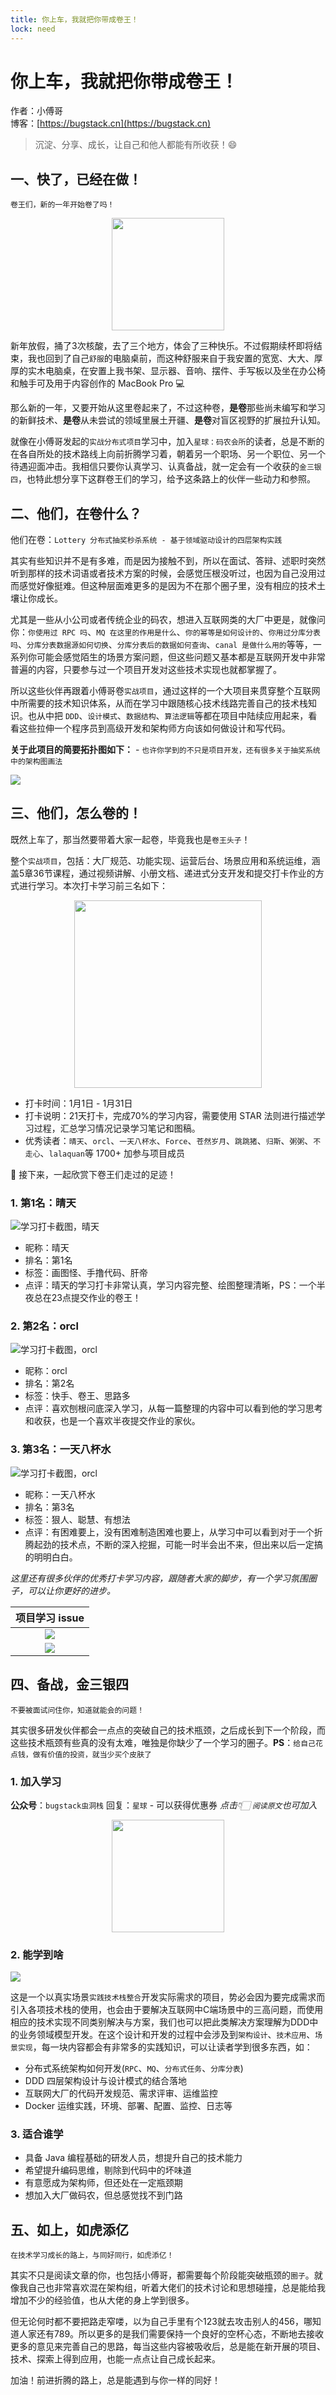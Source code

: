 ```yaml
---
title: 你上车，我就把你带成卷王！
lock: need
---
```


# 你上车，我就把你带成卷王！

作者：小傅哥
<br/>博客：[https://bugstack.cn](https://bugstack.cn)

> 沉淀、分享、成长，让自己和他人都能有所收获！😄

## 一、快了，已经在做！

`卷王们，新的一年开始卷了吗！`

<div align="center">
    <img src="https://bugstack.cn/images/article/about/about-220128-05.png?raw=true" width="180px">
</div>

新年放假，捅了3次核酸，去了三个地方，体会了三种快乐。不过假期续杯即将结束，我也回到了自己`舒服`的电脑桌前，而这种舒服来自于我安置的宽宽、大大、厚厚的实木电脑桌，在安置上我书架、显示器、音响、摆件、手写板以及坐在办公椅和触手可及用于内容创作的 MacBook Pro 💻

那么新的一年，又要开始从这里卷起来了，不过这种卷，**是卷**那些尚未编写和学习的新鲜技术、**是卷**从未尝试的领域里展土开疆、**是卷**对盲区视野的扩展拉升认知。

就像在小傅哥发起的`实战分布式项目`学习中，加入`星球：码农会所`的读者，总是不断的在各自所处的技术路线上向前折腾学习着，朝着另一个职场、另一个职位、另一个待遇迎面冲击。我相信只要你认真学习、认真备战，就一定会有一个收获的`金三银四`，也特此想分享下这群卷王们的学习，给予这条路上的伙伴一些动力和参照。

## 二、他们，在卷什么？

他们在卷：`Lottery 分布式抽奖秒杀系统 - 基于领域驱动设计的四层架构实践`

其实有些知识并不是有多难，而是因为接触不到，所以在面试、答辩、述职时突然听到那样的技术词语或者技术方案的时候，会感觉压根没听过，也因为自己没用过而感觉好像挺难。但这种层面难更多的是因为不在那个圈子里，没有相应的技术土壤让你成长。

尤其是一些从小公司或者传统企业的码农，想进入互联网类的大厂中更是，就像问你：`你使用过 RPC 吗`、`MQ 在这里的作用是什么`、`你的幂等是如何设计的`、`你用过分库分表吗`、`分库分表数据源如何切换`、`分库分表后的数据如何查询`、`canal 是做什么用的`等等，一系列你可能会感觉陌生的场景方案问题，但这些问题又基本都是互联网开发中非常普遍的内容，只要参与过一个项目开发对这些技术实现也就都掌握了。

所以这些伙伴再跟着小傅哥卷`实战项目`，通过这样的一个大项目来贯穿整个互联网中所需要的技术知识体系，从而在学习中跟随核心技术线路完善自己的技术栈知识。也从中把 `DDD`、`设计模式`、`数据结构`、`算法逻辑`等都在项目中陆续应用起来，看看这些拉伸一个程序员到高级开发和架构师方向该如何做设计和写代码。

**关于此项目的简要拓扑图如下：** - `也许你学到的不只是项目开发，还有很多关于抽奖系统中的架构图画法`

![](https://bugstack.cn/images/article/about/about-220207-01.png)

## 三、他们，怎么卷的！

既然上车了，那当然要带着大家一起卷，毕竟我也是`卷王头子`！

整个`实战项目`，包括：大厂规范、功能实现、运营后台、场景应用和系统运维，涵盖5章36节课程，通过视频讲解、小册文档、递进式分支开发和提交打卡作业的方式进行学习。本次打卡学习前三名如下：

<div align="center">
    <img src="https://bugstack.cn/images/article/about/about-220207-02.png" width="300px">
</div>

- 打卡时间：1月1日 - 1月31日
- 打卡说明：21天打卡，完成70%的学习内容，需要使用 STAR 法则进行描述学习过程，汇总学习情况记录学习笔记和图稿。
- 优秀读者：`晴天`、`orcl`、`一天八杯水`、`Force`、`苍然岁月`、`跳跳猪`、`归斯`、`粥粥`、`不走心`、`lalaquan`等 1700+ 加参与项目成员

👣 接下来，一起欣赏下卷王们走过的足迹！

### 1. 第1名：晴天

![学习打卡截图，晴天](https://bugstack.cn/images/article/about/about-220207-03.png)

- 昵称：晴天
- 排名：第1名
- 标签：画图怪、手撸代码、肝帝
- 点评：晴天的学习打卡非常认真，学习内容完整、绘图整理清晰，PS：一个半夜总在23点提交作业的卷王！

### 2. 第2名：orcl

![学习打卡截图，orcl](https://bugstack.cn/images/article/about/about-220207-04.png)

- 昵称：orcl
- 排名：第2名
- 标签：快手、卷王、思路多
- 点评：喜欢刨根问底深入学习，从每一篇整理的内容中可以看到他的学习思考和收获，也是一个喜欢半夜提交作业的家伙。

### 3. 第3名：一天八杯水

![学习打卡截图，orcl](https://bugstack.cn/images/article/about/about-220207-05.png)

- 昵称：一天八杯水
- 排名：第3名
- 标签：狠人、聪慧、有想法
- 点评：有困难要上，没有困难制造困难也要上，从学习中可以看到对于一个折腾起劲的技术点，不断的深入挖掘，可能一时半会出不来，但出来以后一定搞的明明白白。

*这里还有很多伙伴的优秀打卡学习内容，跟随者大家的脚步，有一个学习氛围圈子，可以让你更好的进步。* 

| 项目学习 issue |
| :--------------: |
| ![](https://bugstack.cn/images/article/about/about-220207-06.png)          |
| ![](https://bugstack.cn/images/article/about/about-220207-07.png)          |

## 四、备战，金三银四

`不要被面试问住你，知道就能会的问题！`

其实很多研发伙伴都会一点点的突破自己的技术瓶颈，之后成长到下一个阶段，而这些技术瓶颈有些真的没有太难，唯独是你缺少了一个学习的圈子。**PS**：`给自己花点钱，做有价值的投资，就当少买个皮肤了`

### 1. 加入学习

**公众号**：`bugstack虫洞栈` 回复：`星球` - 可以获得优惠券 *点击👇🏻 `阅读原文`也可加入*

<div align="center">
    <img src="https://bugstack.cn/images/personal/qrcode.png?raw=true" width="180px">
</div>

### 2. 能学到啥

![](https://bugstack.cn/images/article/project/lottery/Part-2/1-02.png)

这是一个以真实场景`实践技术栈整合`开发实际需求的项目，势必会因为要完成需求而引入各项技术栈的使用，也会由于要解决互联网中C端场景中的三高问题，而使用相应的技术实现不同类别解决与方案，我们也可以把此类解决方案理解为DDD中的业务领域模型开发。在这个设计和开发的过程中会涉及到`架构设计`、`技术应用`、`场景实现`，每一块内容都会有非常多的实践知识，可以让读者学到很多东西，如：

- 分布式系统架构如何开发(`RPC`、`MQ`、`分布式任务`、`分库分表`)
- DDD 四层架构设计与设计模式的结合落地
- 互联网大厂的代码开发规范、需求评审、运维监控
- Docker 运维实践，环境、部署、配置、监控、日志等

### 3. 适合谁学

- 具备 Java 编程基础的研发人员，想提升自己的技术能力
- 希望提升编码思维，剔除到代码中的坏味道
- 有意愿成为架构师，但还处在一定瓶颈期
- 想加入大厂做码农，但总感觉找不到门路

## 五、如上，如虎添亿

`在技术学习成长的路上，与同好同行，如虎添亿！`

其实不只是阅读文章的你，也包括小傅哥，都需要每个阶段能突破瓶颈的`圈子`。就像我自己也非常喜欢混在架构组，听着大佬们的技术讨论和思想碰撞，总是能给我增加不少的经验值，也从大佬的身上学到很多。

但无论何时都不要把路走窄喽，以为自己手里有个123就去攻击别人的456，哪知道人家还有789。所以更多的是我们需要保持一个良好的空杯心态，不断地去接收更多的意见来完善自己的思路，每当这些内容被吸收后，总是能在新开展的项目、技术、探索上得到应用，也能一点点让自己成长起来。

加油！前进折腾的路上，总是能遇到与你一样的同好！